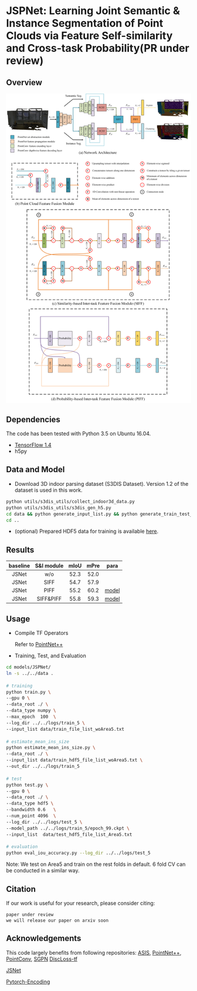 # JSPNet: Learning Joint Semantic & Instance Segmentation of Point Clouds via Feature Self-similarity and Cross-task Probability(PR under review)

## Overview
![](misc/fig.png)

## Dependencies

The code has been tested with Python 3.5 on Ubuntu 16.04.
*  [TensorFlow 1.4](https://www.tensorflow.org/)
*  h5py



## Data and Model

* Download 3D indoor parsing dataset (S3DIS Dataset). Version 1.2 of the dataset is used in this work.

``` bash
python utils/s3dis_utils/collect_indoor3d_data.py
python utils/s3dis_utils/s3dis_gen_h5.py
cd data && python generate_input_list.py && python generate_train_test_list.py
cd ..
```

* (optional) Prepared HDF5 data for training is available [here](https://drive.google.com/open?id=1PjWweT61nmIX7zc2vJClhzHxyTHGvstQ).



## Results

| baseline | S&I module | mIoU | mPre |                             para                             |
| :------: | :--------: | :--: | :--: | :----------------------------------------------------------: |
|  JSNet   |    w/o     | 52.3 | 52.0 |                                                              |
|  JSNet   |    SIFF    | 54.7 | 57.9 |                                                              |
|  JSNet   |    PIFF    | 55.2 | 60.2 | [model](https://drive.google.com/drive/folders/1rFhkmBHmNHfSMyUwRyHmKDriW_bl43Yx) |
|  JSNet   | SIFF&PIFF  | 55.8 | 59.3 | [model](https://drive.google.com/drive/folders/18W8xSoJ4a57KgdsFvhozrnJ3QQkxbxF3) |



## Usage

* Compile TF Operators

  Refer to [PointNet++](https://github.com/charlesq34/pointnet2)

* Training, Test, and Evaluation
``` bash
cd models/JSPNet/
ln -s ../../data .

# training
python train.py \
--gpu 0 \
--data_root ./ \
--data_type numpy \
--max_epoch  100  \
--log_dir ../../logs/train_5 \
--input_list data/train_file_list_woArea5.txt

# estimate_mean_ins_size 
python estimate_mean_ins_size.py \
--data_root ./ \
--input_list data/train_hdf5_file_list_woArea5.txt \
--out_dir ../../logs/train_5

# test
python test.py \
--gpu 0 \
--data_root ./ \
--data_type hdf5 \
--bandwidth 0.6   \
--num_point 4096  \
--log_dir ../../logs/test_5 \
--model_path ../../logs/train_5/epoch_99.ckpt \
--input_list  data/test_hdf5_file_list_Area5.txt

# evaluation
python eval_iou_accuracy.py --log_dir ../../logs/test_5
```

Note: We test on Area5 and train on the rest folds in default. 6 fold CV can be conducted in a similar way.

## Citation
If our work is useful for your research, please consider citing:

	paper under review
	we will release our paper on arxiv soon


## Acknowledgements
This code largely benefits from following repositories:
[ASIS](https://github.com/WXinlong/ASIS),
[PointNet++](https://github.com/charlesq34/pointnet2),
[PointConv](https://github.com/DylanWusee/pointconv),
[SGPN](https://github.com/laughtervv/SGPN) 
[DiscLoss-tf](https://github.com/hq-jiang/instance-segmentation-with-discriminative-loss-tensorflow)

[JSNet](https://github.com/dlinzhao/JSNet)

[Pytorch-Encoding](https://github.com/zhanghang1989/PyTorch-Encoding)
